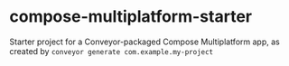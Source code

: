 # compose-multiplatform-starter
Starter project for a Conveyor-packaged Compose Multiplatform app, as created by `conveyor generate com.example.my-project`
